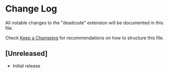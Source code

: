 # Change Log

All notable changes to the "deadcode" extension will be documented in this file.

Check [Keep a Changelog](http://keepachangelog.com/) for recommendations on how to structure this file.

## [Unreleased]

- Initial release